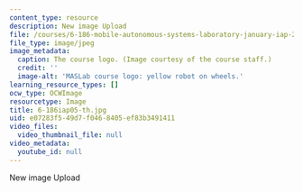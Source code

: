 ```yaml
---
content_type: resource
description: New image Upload
file: /courses/6-186-mobile-autonomous-systems-laboratory-january-iap-2005/e07283f549d7f0468405ef83b3491411_6-186iap05-th.jpg
file_type: image/jpeg
image_metadata:
  caption: The course logo. (Image courtesy of the course staff.)
  credit: ''
  image-alt: 'MASLab course logo: yellow robot on wheels.'
learning_resource_types: []
ocw_type: OCWImage
resourcetype: Image
title: 6-186iap05-th.jpg
uid: e07283f5-49d7-f046-8405-ef83b3491411
video_files:
  video_thumbnail_file: null
video_metadata:
  youtube_id: null
---
```

New image Upload

